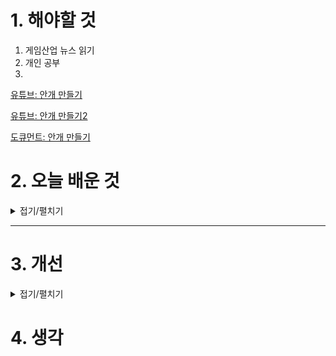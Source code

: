 
# 1. 해야할 것

1. 게임산업 뉴스 읽기 
2. 개인 공부  
3. 

[유튜브: 안개 만들기](https://www.youtube.com/watch?v=KQiTjNValbs)

[유튜브: 안개 만들기2](https://www.youtube.com/watch?v=UqRncX6n8to)

[도큐먼트: 안개 만들기](https://dev.epicgames.com/documentation/en-us/unreal-engine/local-fog-volumes-in-unreal-engine)


# 2. 오늘 배운 것

<details>
<summary>접기/펼치기</summary>




</details>

****


# 3. 개선


<details>
<summary>접기/펼치기</summary>


</details>



# 4. 생각


